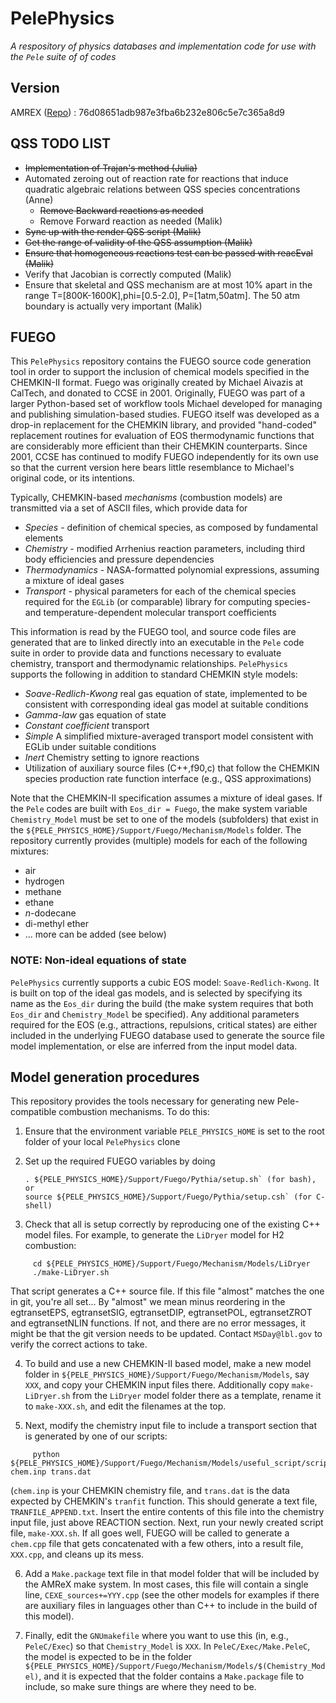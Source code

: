 # PelePhysics
*A respository of physics databases and implementation code for use with the `Pele` suite of of codes*

## Version
AMREX ([Repo](https://github.com/AMReX-Codes/amrex)) : 76d08651adb987e3fba6b232e806c5e7c365a8d9


## QSS TODO LIST

- ~~Implementation of Trajan's method (Julia)~~
- Automated zeroing out of reaction rate for reactions that induce quadratic algebraic relations between QSS species concentrations (Anne)
    - ~~Remove Backward reactions as needed~~
    - Remove Forward reaction as needed (Malik)
- ~~Sync up with the render QSS script (Malik)~~
- ~~Get the range of validity of the QSS assumption (Malik)~~
- ~~Ensure that homogeneous reactions test can be passed with reacEval (Malik)~~
- Verify that Jacobian is correctly computed (Malik)
- Ensure that skeletal and QSS mechanism are at most 10% apart in the range T=[800K-1600K],phi=[0.5-2.0],  P=[1atm,50atm]. The 50 atm boundary is actually very important  (Malik)


## FUEGO

This `PelePhysics` repository contains the FUEGO source code generation tool in order to support the inclusion of chemical models specified in the CHEMKIN-II format.  Fuego was originally created by Michael Aivazis at CalTech, and donated to CCSE in 2001.  Originally, FUEGO was part of a larger Python-based set of workflow tools Michael developed for managing and publishing simulation-based studies.  FUEGO itself was developed as a drop-in replacement for the CHEMKIN library, and provided "hand-coded" replacement routines for evaluation of EOS thermodynamic functions that are considerably more efficient than their CHEMKIN counterparts.  Since 2001, CCSE has continued to modify FUEGO independently for its own use so that the current version here bears little resemblance to Michael's original code, or its intentions.

Typically, CHEMKIN-based *mechanisms* (combustion models) are transmitted via a set of ASCII files, which provide data for
* *Species* - definition of chemical species, as composed by fundamental elements
* *Chemistry* - modified Arrhenius reaction parameters, including third body efficiencies and pressure dependencies
* *Thermodynamics* - NASA-formatted polynomial expressions, assuming a mixture of ideal gases
* *Transport* - physical parameters for each of the chemical species required for the `EGLib` (or comparable) library for computing species- and temperature-dependent molecular transport coefficients

This information is read by the FUEGO tool, and source code files are generated that are to linked directly into an executable in the `Pele` code suite in order to provide data and functions necessary to evaluate chemistry, transport and thermodynamic relationships. `PelePhysics` supports the following in addition to standard CHEMKIN style models:
* *Soave-Redlich-Kwong* real gas equation of state, implemented to be consistent with corresponding ideal gas model at suitable conditions
* *Gamma-law* gas equation of state
* *Constant coefficient* transport
* *Simple* A simplified mixture-averaged transport model consistent with EGLib under suitable conditions
* *Inert* Chemistry setting to ignore reactions
* Utilization of auxiliary source files (C++,f90,c) that follow the CHEMKIN species production rate function interface (e.g., QSS approximations)

Note that the CHEMKIN-II specification assumes a mixture of ideal gases.  If the `Pele` codes are built with `Eos_dir = Fuego`, the make system variable `Chemistry_Model` must be set to one of the models (subfolders) that exist in the `${PELE_PHYSICS_HOME}/Support/Fuego/Mechanism/Models` folder. The repository currently provides (multiple) models for each of the following mixtures:
* air
* hydrogen
* methane
* ethane
* *n*-dodecane
* di-methyl ether
* ... more can be added (see below)


### NOTE: Non-ideal equations of state

`PelePhysics` currently supports a cubic EOS model: `Soave-Redlich-Kwong`.  It is built on top of the ideal gas models, and is selected by specifying its name as the `Eos_dir` during the build (the make system requires that both `Eos_dir` and `Chemistry_Model` be specified).  Any additional parameters required for the EOS (e.g., attractions, repulsions, critical states) are either included in the underlying FUEGO database used to generate the source file model implementation, or else are inferred from the input model data.

## Model generation procedures
This repository provides the tools necessary for generating new Pele-compatible combustion mechanisms.  To do this:
1. Ensure that the environment variable `PELE_PHYSICS_HOME` is set to the root folder of your local `PelePhysics` clone

2. Set up the required FUEGO variables by doing
   ```
   . ${PELE_PHYSICS_HOME}/Support/Fuego/Pythia/setup.sh` (for bash), or
   source ${PELE_PHYSICS_HOME}/Support/Fuego/Pythia/setup.csh` (for C-shell)
   ```

3. Check that all is setup correctly by reproducing one of the existing C++ model files.  For example, to generate the `LiDryer` model for H2 combustion:
```
     cd ${PELE_PHYSICS_HOME}/Support/Fuego/Mechanism/Models/LiDryer  
     ./make-LiDryer.sh
```
   That script generates a C++ source file.  If this file "almost" matches the one in git, you're all set... By "almost" we mean minus reordering in the egtransetEPS, egtransetSIG, egtransetDIP, egtransetPOL, egtransetZROT and egtransetNLIN functions. If not, and there are no error messages, it might be that the git version needs to be updated.  Contact `MSDay@lbl.gov` to verify the correct actions to take.

4. To build and use a new CHEMKIN-II based model, make a new model folder in `${PELE_PHYSICS_HOME}/Support/Fuego/Mechanism/Models`,  say `XXX`, and copy your CHEMKIN input files there.  Additionally copy `make-LiDryer.sh` from the `LiDryer` model folder there as a template, rename it to `make-XXX.sh`, and edit the filenames at the top.

5. Next, modify the chemistry input file to include a transport section that is generated by one of our scripts:
```
     python ${PELE_PHYSICS_HOME}/Support/Fuego/Mechanism/Models/useful_script/script_trans.py chem.inp trans.dat
```
 (`chem.inp` is your CHEMKIN chemistry file, and `trans.dat` is the data expected by CHEMKIN's `tranfit` function.  This should generate a text file, `TRANFILE_APPEND.txt`. Insert the entire contents of this file into the chemistry input file, just above REACTION section. Next, run your newly created script file, `make-XXX.sh`.  If all goes well, FUEGO will be called to generate a `chem.cpp` file that gets concatenated with a few others, into a result file, `XXX.cpp`, and cleans up its mess.

6. Add a `Make.package` text file in that model folder that will be included by the AMReX make system.  In most cases, this file will contain a single line, `CEXE_sources+=YYY.cpp` (see the other models for examples if there are auxiliary files in languages other than C++ to include in the build of this model).  

7. Finally, edit the `GNUmakefile` where you want to use this (in, e.g., `PeleC/Exec`) so that `Chemistry_Model` is `XXX`.  In `PeleC/Exec/Make.PeleC`, the model is expected to be in the folder `${PELE_PHYSICS_HOME}/Support/Fuego/Mechanism/Models/$(Chemistry_Model)`, and it is expected that the folder contains a `Make.package` file to include, so make sure things are where they need to be.
